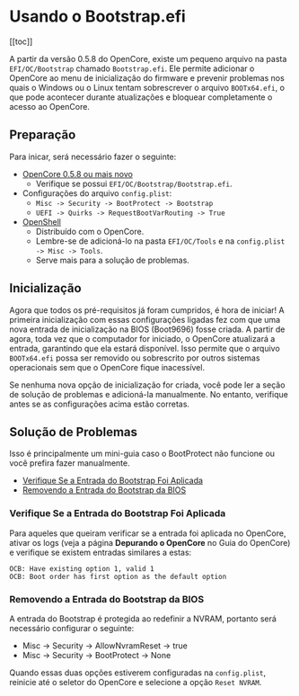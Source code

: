 # Usando o Bootstrap.efi

[[toc]]

A partir da versão 0.5.8 do OpenCore, existe um pequeno arquivo na pasta `EFI/OC/Bootstrap` chamado `Bootstrap.efi`. Ele permite adicionar o OpenCore ao menu de inicialização do firmware e prevenir problemas nos quais o Windows ou o Linux tentam sobrescrever o arquivo `BOOTx64.efi`, o que pode acontecer durante atualizações e bloquear completamente o acesso ao OpenCore.

## Preparação

Para inicar, será necessário fazer o seguinte:

* [OpenCore 0.5.8 ou mais novo](https://github.com/acidanthera/OpenCorePkg/releases)
  * Verifique se possui `EFI/OC/Bootstrap/Bootstrap.efi`.
* Configurações do arquivo `config.plist`:
  * `Misc -> Security -> BootProtect -> Bootstrap`
  * `UEFI -> Quirks -> RequestBootVarRouting -> True`
* [OpenShell](https://github.com/acidanthera/OpenCorePkg/releases)
  * Distribuído com o OpenCore.
  * Lembre-se de adicioná-lo na pasta `EFI/OC/Tools` e na `config.plist -> Misc -> Tools`.
  * Serve mais para a solução de problemas.
  
## Inicialização

Agora que todos os pré-requisitos já foram cumpridos, é hora de iniciar! A primeira inicialização com essas configurações ligadas fez com que uma nova entrada de inicialização na BIOS (Boot9696) fosse criada. A partir de agora, toda vez que o computador for iniciado, o OpenCore atualizará a entrada, garantindo que ela estará disponível. Isso permite que o arquivo `BOOTx64.efi` possa ser removido ou sobrescrito por outros sistemas operacionais sem que o OpenCore fique inacessível.

Se nenhuma nova opção de inicialização for criada, você pode ler a seção de solução de problemas e adicioná-la manualmente. No entanto, verifique antes se as configurações acima estão corretas.
  
## Solução de Problemas

Isso é principalmente um mini-guia caso o BootProtect não funcione ou você prefira fazer manualmente.

* [Verifique Se a Entrada do Bootstrap Foi Aplicada](#verifique-se-a-entrada-do-bootstrap-foi-aplicada)
* [Removendo a Entrada do Bootstrap da BIOS](#removendo-a-entrada-do-bootstrap-da-bios)

### Verifique Se a Entrada do Bootstrap Foi Aplicada

Para aqueles que queiram verificar se a entrada foi aplicada no OpenCore, ativar os logs (veja a página **Depurando o OpenCore** no Guia do OpenCore) e verifique se existem entradas similares a estas:

```
OCB: Have existing option 1, valid 1
OCB: Boot order has first option as the default option
```

### Removendo a Entrada do Bootstrap da BIOS

A entrada do Bootstrap é protegida ao redefinir a NVRAM, portanto será necessário configurar o seguinte:

* Misc -> Security -> AllowNvramReset -> true
* Misc -> Security -> BootProtect -> None

Quando essas duas opções estiverem configuradas na `config.plist`, reinicie até o seletor do OpenCore e selecione a opção `Reset NVRAM`.
